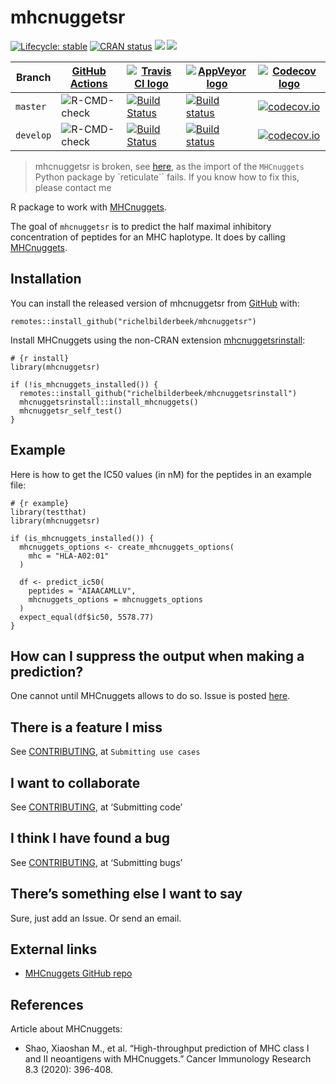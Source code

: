 
<!-- README.md is generated from README.Rmd. Please edit that file -->

# mhcnuggetsr

<!-- badges: start -->

[![Lifecycle:
stable](https://img.shields.io/badge/lifecycle-stable-green.svg)](https://www.tidyverse.org/lifecycle/#stable)
[![CRAN
status](https://www.r-pkg.org/badges/version/mhcnuggetsr)](https://CRAN.R-project.org/package=mhcnuggetsr)
[![](http://cranlogs.r-pkg.org/badges/grand-total/mhcnuggetsr)](https://CRAN.R-project.org/package=mhcnuggetsr)
[![](http://cranlogs.r-pkg.org/badges/mhcnuggetsr)](https://CRAN.R-project.org/package=mhcnuggetsr)

| Branch    | [GitHub Actions](https://github.com/richelbilderbeek/mhcnuggetsr/actions)                                      | [![Travis CI logo](man/figures/TravisCI.png)](https://travis-ci.org)                                                                         | [![AppVeyor logo](man/figures/AppVeyor.png)](https://www.appveyor.com)                                                                                                               | [![Codecov logo](man/figures/Codecov.png)](https://www.codecov.io)                                                                                                         |
| --------- | -------------------------------------------------------------------------------------------------------------- | -------------------------------------------------------------------------------------------------------------------------------------------- | ------------------------------------------------------------------------------------------------------------------------------------------------------------------------------------ | -------------------------------------------------------------------------------------------------------------------------------------------------------------------------- |
| `master`  | ![R-CMD-check](https://github.com/richelbilderbeek/mhcnuggetsr/workflows/R-CMD-check/badge.svg?branch=master)  | [![Build Status](https://travis-ci.org/richelbilderbeek/mhcnuggetsr.svg?branch=master)](https://travis-ci.org/richelbilderbeek/mhcnuggetsr)  | [![Build status](https://ci.appveyor.com/api/projects/status/r7apdqey2ev9s4q7/branch/master?svg=true)](https://ci.appveyor.com/project/richelbilderbeek/mhcnuggetsr/branch/master)   | [![codecov.io](https://codecov.io/github/richelbilderbeek/mhcnuggetsr/coverage.svg?branch=master)](https://codecov.io/github/richelbilderbeek/mhcnuggetsr/branch/master)   |
| `develop` | ![R-CMD-check](https://github.com/richelbilderbeek/mhcnuggetsr/workflows/R-CMD-check/badge.svg?branch=develop) | [![Build Status](https://travis-ci.org/richelbilderbeek/mhcnuggetsr.svg?branch=develop)](https://travis-ci.org/richelbilderbeek/mhcnuggetsr) | [![Build status](https://ci.appveyor.com/api/projects/status/r7apdqey2ev9s4q7/branch/develop?svg=true)](https://ci.appveyor.com/project/richelbilderbeek/mhcnuggetsr/branch/develop) | [![codecov.io](https://codecov.io/github/richelbilderbeek/mhcnuggetsr/coverage.svg?branch=develop)](https://codecov.io/github/richelbilderbeek/mhcnuggetsr/branch/develop) |

<!-- badges: end -->

> mhcnuggetsr is broken, see
> [here](https://github.com/richelbilderbeek/mhcnuggetsr/issues/13), as
> the import of the `MHCnuggets` Python package by \`reticulate\`\`
> fails. If you know how to fix this, please contact me

R package to work with
[MHCnuggets](https://github.com/KarchinLab/mhcnuggets).

The goal of `mhcnuggetsr` is to predict the half maximal inhibitory
concentration of peptides for an MHC haplotype. It does by calling
[MHCnuggets](https://github.com/KarchinLab/mhcnuggets).

## Installation

You can install the released version of mhcnuggetsr from
[GitHub](https://github.com/) with:

    remotes::install_github("richelbilderbeek/mhcnuggetsr")

Install MHCnuggets using the non-CRAN extension
[mhcnuggetsrinstall](https://github.com/richelbilderbeek/mhcnuggetsrinstall):

    # {r install}
    library(mhcnuggetsr)
    
    if (!is_mhcnuggets_installed()) {
      remotes::install_github("richelbilderbeek/mhcnuggetsrinstall")
      mhcnuggetsrinstall::install_mhcnuggets()
      mhcnuggetsr_self_test()
    }

## Example

Here is how to get the IC50 values (in nM) for the peptides in an
example file:

    # {r example}
    library(testthat)
    library(mhcnuggetsr)
    
    if (is_mhcnuggets_installed()) {
      mhcnuggets_options <- create_mhcnuggets_options(
        mhc = "HLA-A02:01"
      )
      
      df <- predict_ic50(
        peptides = "AIAACAMLLV",
        mhcnuggets_options = mhcnuggets_options
      )
      expect_equal(df$ic50, 5578.77)
    }

## How can I suppress the output when making a prediction?

One cannot until MHCnuggets allows to do so. Issue is posted
[here](https://github.com/KarchinLab/mhcnuggets/issues/17).

## There is a feature I miss

See [CONTRIBUTING](CONTRIBUTING.md), at `Submitting use cases`

## I want to collaborate

See [CONTRIBUTING](CONTRIBUTING.md), at ‘Submitting code’

## I think I have found a bug

See [CONTRIBUTING](CONTRIBUTING.md), at ‘Submitting bugs’

## There’s something else I want to say

Sure, just add an Issue. Or send an email.

## External links

  - [MHCnuggets GitHub repo](https://github.com/KarchinLab/mhcnuggets)

## References

Article about MHCnuggets:

  - Shao, Xiaoshan M., et al. “High-throughput prediction of MHC class I
    and II neoantigens with MHCnuggets.” Cancer Immunology Research 8.3
    (2020): 396-408.
